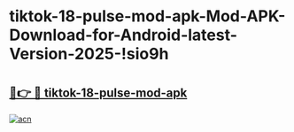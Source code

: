 # tiktok-18-pulse-mod-apk-Mod-APK-Download-for-Android-latest-Version-2025-!sio9h

# <h2><a href="https://tfpv7g.esa.edu.pl?title=tiktok-18-pulse-mod-apk&ref=sio9h">🔗👉 🔴 tiktok-18-pulse-mod-apk</a></h2>

[![acn](https://github.com/user-attachments/assets/0f9c940e-d8b0-45ae-aac7-cd30a18b3e1c)](https://tfpv7g.esa.edu.pl?title=tiktok-18-pulse-mod-apk&ref=sio9h)

